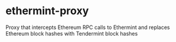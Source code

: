 # ethermint-proxy
Proxy that intercepts Ethereum RPC calls to Ethermint and replaces Ethereum block hashes with Tendermint block hashes
